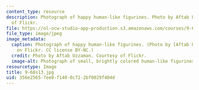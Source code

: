 ```yaml
---
content_type: resource
description: Photograph of happy human-like figurines. Photo by Aftab Uzzaman. Courtesy
  of Flickr.
file: https://ol-ocw-studio-app-production.s3.amazonaws.com/courses/9-68-affect-neurobiological-psychological-and-sociocultural-counterparts-of-feelings-spring-2013/356e25657ee0f1400c712bf0029f404d_9-68s13.jpg
file_type: image/jpeg
image_metadata:
  caption: Photograph of happy human-like figurines. (Photo by [Aftab Uzzaman](http://www.flickr.com/photos/aftab/4601999938/in/photostream/)
    on Flickr. CC license BY-NC.)
  credit: Photo by Aftab Uzzaman. Courtesy of Flickr.
  image-alt: Photograph of small, brightly colored human-like figurines.
resourcetype: Image
title: 9-68s13.jpg
uid: 356e2565-7ee0-f140-0c71-2bf0029f404d
---
```

